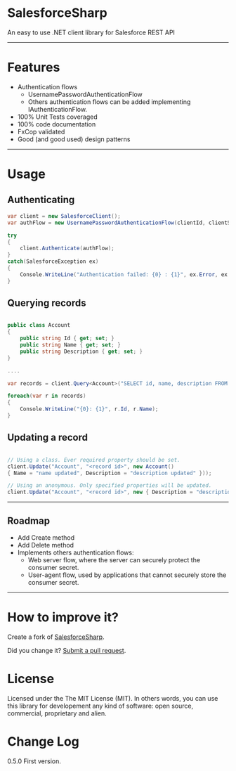 SalesforceSharp
===============

An easy to use .NET client library for Salesforce REST API

--------

Features
===
 - Authentication flows
   	- UsernamePasswordAuthenticationFlow
   	- Others authentication flows can be added implementing IAuthenticationFlow.
 - 100% Unit Tests coveraged 
 - 100% code documentation
 - FxCop validated
 - Good (and good used) design patterns  

--------


Usage
===

Authenticating
---
```csharp
var client = new SalesforceClient();
var authFlow = new UsernamePasswordAuthenticationFlow(clientId, clientSecret, username, password);

try 
{
	client.Authenticate(authFlow);
}
catch(SalesforceException ex)
{
	Console.WriteLine("Authentication failed: {0} : {1}", ex.Error, ex.Message);
}

```

Querying records
---
```csharp

public class Account
{
    public string Id { get; set; }
    public string Name { get; set; }
    public string Description { get; set; }
}

....

var records = client.Query<Account>("SELECT id, name, description FROM Account");

foreach(var r in records)
{
	Console.WriteLine("{0}: {1}", r.Id, r.Name);
}

```

Updating a record
---
```csharp

// Using a class. Ever required property should be set.
client.Update("Account", "<record id>", new Account() 
{ Name = "name updated", Description = "description updated" }));

// Using an anonymous. Only specified properties will be updated.
client.Update("Account", "<record id>", new { Description = "description updated" }));

```

--------

Roadmap
--------
 - Add Create method
 - Add Delete method
 - Implements others authentication flows:
 	-  Web server flow, where the server can securely protect the consumer secret.
 	-  User-agent flow, used by applications that cannot securely store the consumer secret.
 
--------

How to improve it?
======

Create a fork of [SalesforceSharp](https://github.com/giacomelli/SalesforceSharp/fork). 

Did you change it? [Submit a pull request](https://github.com/giacomelli/SalesforceSharp/pull/new/master).


License
======

Licensed under the The MIT License (MIT).
In others words, you can use this library for developement any kind of software: open source, commercial, proprietary and alien.


Change Log
======
0.5.0 First version.
